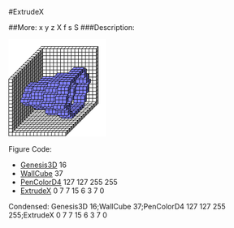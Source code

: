 #ExtrudeX

##More: x y z X f s S ###Description: <x1> <y> <z> <x2> <Shape> <StartScale> <StopScale> <Skips>

![](ExtrudeX.png)

Figure Code:
- [Genesis3D](Genesis3D.md) 16
- [WallCube](WallCube.md) 37
- [PenColorD4](PenColorD4.md) 127 127 255 255
- [ExtrudeX](ExtrudeX.md) 0 7 7 15 6 3 7 0

Condensed: Genesis3D 16;WallCube 37;PenColorD4 127 127 255 255;ExtrudeX 0 7 7 15 6 3 7 0

